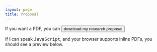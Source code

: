 ```yaml
---
layout: page 
title: Proposal 
---
```

<body>
<p>
If you want a PDF, you can <a href="/assets/proposal/research_statement.pdf" download><button type="button">download my research proposal</button></a>
</p>
<p>
If I can speak <tt>JavaScript</tt>, and your browser supports inline PDFs, you should see a preview below.
</p>
<div id="example1"></div> 
<script src="pdfobject.js"></script>
<script>PDFObject.embed("/assets/proposal/research_statement.pdf", "#example1");</script>
<style>
.pdfobject-container { height: 30rem; border: 1rem solid rgba(0,0,0,.1); }
</style>
</body>

